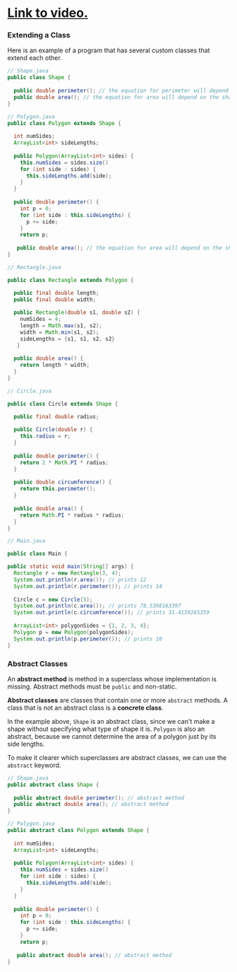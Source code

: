 # [Link to video.](TODO)

### Extending a Class

Here is an example of a program that has several custom classes that extend each other. 

```java
// Shape.java
public class Shape {
  
  public double perimeter(); // the equation for perimeter will depend on the shape
  public double area(); // the equation for area will depend on the shape
}
```

```java
// Polygon.java
public class Polygon extends Shape {
  
  int numSides;
  ArrayList<int> sideLengths;
  
  public Polygon(ArrayList<int> sides) {
    this.numSides = sides.size()
    for (int side : sides) {
      this.sideLengths.add(side);
    }
  }
  
  public double perimeter() {
    int p = 0;
    for (int side : this.sideLengths) {
      p += side;
    }
    return p;
    
   public double area(); // the equation for area will depend on the shape
}
```

```java
// Rectangle.java

public class Rectangle extends Polygon {

  public final double length;
  public final double width;
    
  public Rectangle(double s1, double s2) {
    numSides = 4;
    length = Math.max(s1, s2);
    width = Math.min(s1, s2);
    sideLengths = {s1, s1, s2, s2}
   }
    
  public double area() {
    return length * width;
  }  
}
```

```java
// Circle.java

public class Circle extends Shape {

  public final double radius;
    
  public Circle(double r) {
    this.radius = r;
  }
   
  public double perimeter() {
    return 2 * Math.PI * radius;
  }
  
  public double circumference() {
    return this.perimeter();
  }
    
  public double area() {
    return Math.PI * radius * radius;
  }  
}
```

```java
// Main.java

public class Main {

public static void main(String[] args) {
  Rectangle r = new Rectangle(3, 4);
  System.out.println(r.area()); // prints 12
  System.out.println(r.perimeter()); // prints 14
  
  Circle c = new Circle(5);
  System.out.println(c.area()); // prints 78.5398163397
  System.out.println(c.circumference()); // prints 31.4159265359
  
  ArrayList<int> polygonSides = {1, 2, 3, 4};
  Polygon p = new Polygon(polygonSides);
  System.out.println(p.perimeter()); // prints 10
}
```

### Abstract Classes

An **abstract method** is method in a superclass whose implementation is missing. Abstract methods must be `public` and non-static.

**Abstract classes** are classes that contain one or more `abstract` methods. A class that is not an abstract class is a **concrete class**. 

In the example above, `Shape` is an abstract class, since we can't make a shape without specifying what type of shape it is. `Polygon` is also an abstract, because we cannot determine the area of a polygon just by its side lengths.

To make it clearer which superclasses are abstract classes, we can use the `abstract` keyword. 


```java
// Shape.java
public abstract class Shape {
  
  public abstract double perimeter(); // abstract method
  public abstract double area(); // abstract method
}
```

```java
// Polygon.java
public abstract class Polygon extends Shape {
  
  int numSides;
  ArrayList<int> sideLengths;
  
  public Polygon(ArrayList<int> sides) {
    this.numSides = sides.size()
    for (int side : sides) {
      this.sideLengths.add(side);
    }
  }
  
  public double perimeter() {
    int p = 0;
    for (int side : this.sideLengths) {
      p += side;
    }
    return p;
    
   public abstract double area(); // abstract method
}
```

